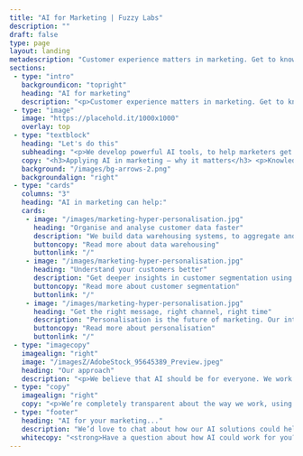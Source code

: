 ```yaml
---
title: "AI for Marketing | Fuzzy Labs"
description: ""
draft: false
type: page
layout: landing
metadescription: "Customer experience matters in marketing. Get to know your customer better, by applying AI where it really counts. Boost campaign performance, speed up ROI and do so much more with your data."
sections:
 - type: "intro"
   backgroundicon: "topright"
   heading: "AI for marketing"
   description: "<p>Customer experience matters in marketing. Get to know your customer better, by applying AI where it really counts. Boost campaign performance, speed up ROI and do so much more with your data.</p>"
 - type: "image"
   image: "https://placehold.it/1000x1000"
   overlay: top
 - type: "textblock"
   heading: "Let's do this"
   subheading: "<p>We develop powerful AI tools, to help marketers get closer to their customers.</p>"
   copy: "<h3>Applying AI in marketing – why it matters</h3> <p>Knowledge is power, and data is our thing. The right AI solution will transform not just how you understand and communicate with your customers, but also improve efficiency throughout the whole business.</p><p>We work with marketing teams to deploy AI at every level; to organise data, improve insights, identify and optimise opportunities for sales and growth. Get smarter AI systems integrated and working for you faster, to completely transform your customer acquisition and retention.</p>"
   background: "/images/bg-arrows-2.png"
   backgroundalign: "right"
 - type: "cards"
   columns: "3"
   heading: "AI in marketing can help:"
   cards:
    - image: "/images/marketing-hyper-personalisation.jpg"
      heading: "Organise and analyse customer data faster"
      description: "We build data warehousing systems, to aggregate and unify data from multiple sources. Sales, marketing, supply chain  – AI can connect the lot."
      buttoncopy: "Read more about data warehousing"
      buttonlink: "/"
    - image: "/images/marketing-hyper-personalisation.jpg"
      heading: "Understand your customers better"
      description: "Get deeper insights in customer segmentation using AI. When you know ‘who’ your most valuable audience are, AI can predict ‘how’ best to reach them - to target campaigns, convert more sales, and reduce cost to serve."
      buttoncopy: "Read more about customer segmentation"
      buttonlink: "/"
    - image: "/images/marketing-hyper-personalisation.jpg"
      heading: "Get the right message, right channel, right time"
      description: "Personalisation is the future of marketing. Our intelligent recommendation engine AI systems allow hyper-personalisation in marketing, to drive brand loyalty, reduce churn, and increase engagement, through smarter automation."
      buttoncopy: "Read more about personalisation"
      buttonlink: "/"
 - type: "imagecopy"
   imagealign: "right"
   image: "/imagesZ/AdobeStock_95645389_Preview.jpeg"
   heading: "Our approach"
   description: "<p>We believe that AI should be for everyone. We work with some pretty clever technologies, but Fuzzy Labs believe in keeping things simple. We don’t assume any prior knowledge of AI, and work with all kinds of business and marketing teams on building and integrating AI systems from the really simple, to the really complex.</p><p>Whether you have a lot of data, or very little, we can help you get started with AI to improve your marketing for rapid results. A three phase process means that however you choose to work with us, short or long term, our solutions are quick to deploy.</p>"
 - type: "copy"
   imagealign: "right"
   copy: "<p>We’re completely transparent about the way we work, using both off the shelf technologies along with more bespoke and custom-built solutions. It’s a cost-effective approach, whatever your budget.</p>"
 - type: "footer"
   heading: "AI for your marketing..."
   description: "We’d love to chat about how our AI solutions could help improve your marketing."
   whitecopy: "<strong>Have a question about how AI could work for you? <br>Give us a shout using the form below.</strong>"
---
```


